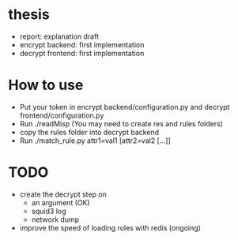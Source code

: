 # thesis
- report: explanation draft
- encrypt backend: first implementation
- decrypt frontend: first implementation

# How to use
- Put your token in encrypt backend/configuration.py and decrypt frontend/configuration.py
- Run ./readMisp (You may need to create res and rules folders)
- copy the rules folder into decrypt backend
- Run ./match_rule.py attr1=val1 [attr2=val2 [...]]

# TODO
- create the decrypt step on 
	- an argument (OK)
	- squid3 log
	- network dump
- improve the speed of loading rules with redis (ongoing)

